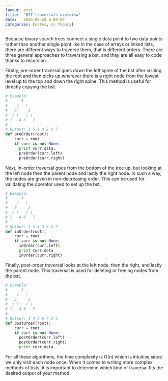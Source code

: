 ```yaml
---
layout: post
title:  "BST traversals overview"
date:   2016-08-24 8:00:00
categories: [notes, cs theory]
---
```


Because binary search trees connect a single data point to two data points rather than another single point like in the case of arrays or linked lists, there are different ways to traverse them, that is different orders. There are three general approaches to traversing a bst, and they are all easy to code thanks to recursion.

Firstly, pre-order traversal goes down the left spine of the bst after visiting the root and then picks up wherever there is a right node from the lowest level up to the top and down the right spine. This method is useful for directly copying the bst.

```python
# Example:
#      3
#    /   \
#   5     2
#  / \   / \
# 1   4 6   7
# 
# Output: 3 5 1 4 2 6 7
def preOrder(root):
    curr = root
    if curr is not None:
      print curr.data,
      preOrder(curr.left)
      preOrder(curr.right)
```

Next, in-order traversal goes from the bottom of the tree up, but looking at the left node then the parent node and lastly the right node. In such a way, the nodes are given in non-decreasing order. This can be used for validating the operator used to set up the bst.

```python
# Example:
#      3
#    /   \
#   5     2
#  / \   / \
# 1   4 6   7
# 
# Output: 1 5 4 3 6 2 7
def inOrder(root):
    curr = root
    if curr is not None:
      inOrder(curr.left)
      print curr.data
      inOrder(curr.right)
```

Finally, post-order traversal looks at the left node, then the right, and lastly the parent node. This traversal is used for deleting or freeing nodes from the bst.

```python
# Example:
#      3
#    /   \
#   5     2
#  / \   / \
# 1   4 6   7
# 
# Output: 1 4 5 6 7 2 3
def postOrder(root):
    curr = root
    if curr is not None:
      postOrder(curr.left)
      postOrder(curr.right)
      print curr.data
```

For all these algorithms, the time complexity is O(n) which is intuitive since we only visit each node once. When it comes to writing more complex methods of bsts, it is important to determine which kind of traversal fits the desired output of your method.
